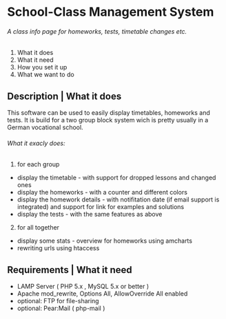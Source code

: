 School-Class Management System
=============

###### A class info page for homeworks, tests, timetable changes etc.

  1. What it does
  2. What it need
  3. How you set it up
  4. What we want to do

## Description | What it does

This software can be used to easily display timetables, homeworks and tests. It is build for a two group block system wich is pretty usually in a German vocational school.

###### What it exacly does:

1. for each group
 + display the timetable - with support for dropped lessons and changed ones
 + display the homeworks - with a counter and different colors
 + display the homework details - with notifitation date (if email support is integrated) and support for link for examples and solutions
 + display the tests - with the same features as above

2. for all together
 + display some stats - overview for homeworks using amcharts
 + rewriting urls using htaccess
 

## Requirements | What it need

+ LAMP Server ( PHP 5.x ,  MySQL 5.x or better )
+ Apache mod_rewrite, Options All, AllowOverride All enabled
+ optional: FTP for file-sharing
+ optional: Pear:Mail ( php-mail )
